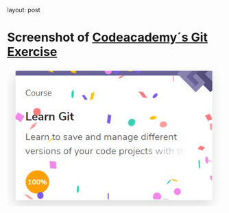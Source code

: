 
layout: post
# Screenshot of [Codeacademy´s Git Exercise](https://www.codecademy.com/learn/learn-git)
![100% Learn Git](img/Git.png) 


